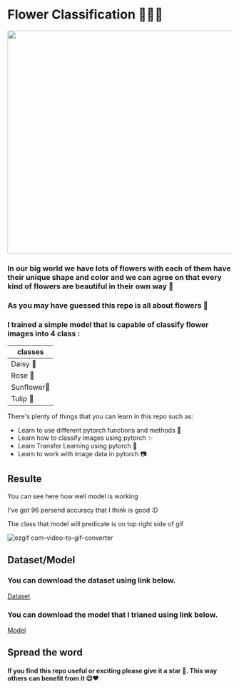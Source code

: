 # Flower Classification 🌼🌻🌷





<img src="https://github.com/0nE01/Flower-Classification/assets/127254729/6ab8d7c5-1fa2-4416-a826-ca3fdc8465a1" width="1100" height="500">



### In our big world we have lots of flowers with each of them have their unique shape and color and we can agree on that every kind of flowers are beautiful in their own way 🌼
### As you may have guessed this repo is all about flowers 🎇
### I trained a simple model that is capable of classify flower images into 4 class :
|  classes  | 
| ------------- | 
| Daisy 🌼|
| Rose 🌹|
| Sunflower🌻 |
| Tulip 🌷|

There's plenty of things that you can learn in this repo such as:
* Learn to use different pytorch functions and methods 💪
* Learn how to classify images using pytorch ✨
* Learn Transfer Learning using pytorch 🤖
* Learn to work with image data in pytorch 📷
  
Resulte
----
You can see here how well model is working

I've got 96 persend accuracy that I think is good :D

The class that model will predicate is on top right side of gif

![ezgif com-video-to-gif-converter](https://github.com/0nE01/Flower-Classification/assets/127254729/ec6c060a-ccf4-4d71-90a5-0b3e7f8f582e)

Dataset/Model
----

### You can download the dataset using link below.
   
[Dataset](https://drive.google.com/file/d/1VcbD7aIt-hcdkPGlZRluc6FXwkA-BczZ/view?usp=drive_link) 


### You can download the model that I trianed using link below.

[Model](https://drive.google.com/file/d/1hPiFCh_oRgxaOH5fTjuAD1tu0sTLGidg/view?usp=drive_link)

## Spread the word
#### If you find this repo useful or exciting please give it a star 🎇. This way others can benefit from it 😊❤
